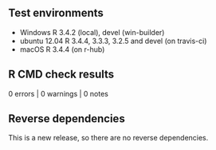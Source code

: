 ## Test environments
* Windows R 3.4.2 (local), devel (win-builder)
* ubuntu 12.04 R 3.4.4, 3.3.3, 3.2.5 and devel (on travis-ci)
* macOS R 3.4.4 (on r-hub)

## R CMD check results

0 errors | 0 warnings | 0 notes

## Reverse dependencies

This is a new release, so there are no reverse dependencies.
